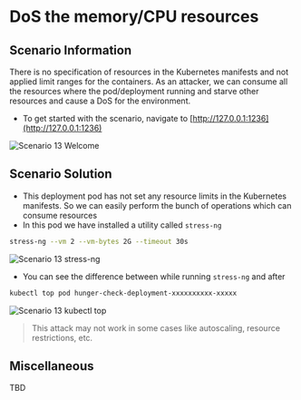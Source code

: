 # DoS the memory/CPU resources

## Scenario Information

There is no specification of resources in the Kubernetes manifests and not applied limit ranges for the containers. As an attacker, we can consume all the resources where the pod/deployment running and starve other resources and cause a DoS for the environment.

* To get started with the scenario, navigate to [http://127.0.0.1:1236](http://127.0.0.1:1236)

![Scenario 13 Welcome](images/sc-13-1.png)

## Scenario Solution

* This deployment pod has not set any resource limits in the Kubernetes manifests. So we can easily perform the bunch of operations which can consume resources
* In this pod we have installed a utility called `stress-ng`

```bash
stress-ng --vm 2 --vm-bytes 2G --timeout 30s
```

![Scenario 13 stress-ng](images/sc-13-2.png)

* You can see the difference between while running `stress-ng` and after

```bash
kubectl top pod hunger-check-deployment-xxxxxxxxxx-xxxxx
```

![Scenario 13 kubectl top](images/sc-13-3.png)

> This attack may not work in some cases like autoscaling, resource restrictions, etc.

## Miscellaneous

TBD
